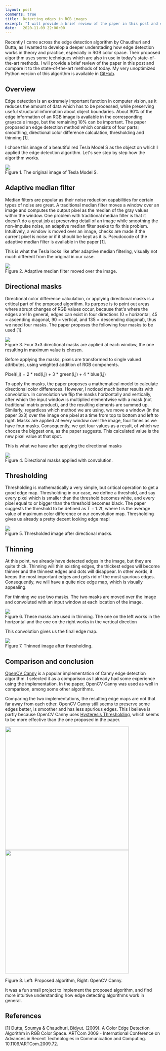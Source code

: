 ```yaml
---
layout: post
comments: true
title:  Detecting edges in RGB images
excerpt: "I will provide a brief review of the paper in this post and compare it to the state-of-the-art methods of today."
date:   2020-11-09 22:00:00
---
```


Recently I came across the edge detection algorithm by Chaudhuri and Dutta, as I wanted to develop a deeper understading how edge detection works in theory and practice, especially in RGB color space. Their proposed algorithm uses some techniques which are also in use in today's state-of-the-art methods. I will provide a brief review of the paper in this post and compare it to the state-of-the-art methods of today. My very unoptimized Python version of this algorithm is available in [GitHub](https://github.com/jpuum/rgb_edge_detection).

## Overview

Edge detection is an extremely important function in computer vision, as it reduces the amount of data which has to be processed, while preserving useful structural information about object boundaries. About 90% of the edge information of an RGB image is available in the corresponding grayscale image, but the remaining 10% can be important. The paper proposed an edge detection method which consists of four parts; smoothing, directional color difference calculation, thresholding and thinning [1].

I chose this image of a beautiful red Tesla Model S as the object on which I applied the edge detection algorithm. Let's see step by step how the algorithm works.

<div class="imgcap">
<img src="/images/t_models.jpg">
<div class="thecap">Figure 1. The original image of Tesla Model S.</div>
</div>

## Adaptive median filter

Median filters are popular as their noise reduction capabilities for certain types of noise are great. A traditional median filter moves a window over an image and computes the output pixel as the median of the gray values within the window. One problem with traditional median filter is that it doesn't do a great job at preserving detail of an image while smoothing the non-impulse noise, an adaptive median filter seeks to fix this problem. Intuitively, a window is moved over an image, checks are made if the current pixel is noise or if it should be kept as it is. Pseudocode of the adaptive median filter is available in the paper [1]. 

This is what the Tesla looks like after adaptive median filtering, visually not much different from the original in our case.

<div class="imgcap">
<img src="/images/t_models_median.jpg">
<div class="thecap">Figure 2. Adaptive median filter moved over the image.</div>
</div>

## Directional masks

Directional color difference calculation, or applying directional masks is a critical part of the proposed algorithm. Its purpose is to point out areas where abrupt changes of RGB values occur, because that's where the edges are! In general, edges can exist in four directions (0 = horizontal, 45 = ascending diagonal, 90 = vertical, and 135 = descending diagonal), thus we need four masks. The paper proposes the following four masks to be used [1].

<div class="imgcap">
<img src="/images/dirmasks.png">
<div class="thecap">Figure 3. Four 3x3 directional masks are applied at each window, the one resulting in maximum value is chosen.</div>
</div>

Before applying the masks, pixels are transformed to single valued attributes, using weighted addition of RGB components.

Pixel(i,j) = 2 * red(i,j) + 3 * green(i,j) + 4 * blue(i,j)

To apply the masks, the paper proposes a mathematical model to calculate directional color differences. However, I noticed much better results with convolution. In convolution we flip the masks horizontally and vertically, after which the input window is multiplied elementwise with a mask (not traditional matrix product), and the resulting elements are summed up. Similarly, regardless which method we are using, we move a window (in the paper 3x3) over the image one pixel at a time from top to bottom and left to right. Masks are applied at every window over the image, four times as we have four masks. Consequently, we get four values as a result, of which we choose the biggest one, as the paper suggests. This calculated value is the new pixel value at that spot.

This is what we have after applying the directional masks

<div class="imgcap">
<img src="/images/t_models_dirmasks.jpg">
<div class="thecap">Figure 4. Directional masks applied with convolution.</div>
</div>

## Thresholding

Thresholding is mathematically a very simple, but critical operation to get a good edge map. Thresholding in our case, we define a threshold, and say every pixel which is smaller than the threshold becomes white, and every pixel equal to or bigger than the threshold becomes black. The paper suggests the threshold to be defined as T = 1.2t, where t is the average value of maximum color difference or our convolution map. Thresholding gives us already a pretty decent looking edge map!

<div class="imgcap">
<img src="/images/t_models_threshold.jpg">
<div class="thecap">Figure 5. Thresholded image after directional masks.</div>
</div>

## Thinning

At this point, we already have detected edges in the image, but they are quite thick. Thinning will thin existing edges, the thickest edges will become thinner and the thinnest edges and dots will disappear. In other words, it keeps the most important edges and gets rid of the most spurious edges. Consequently, we will have a quite nice edge map, which is visually appealing. 

For thinning we use two masks. The two masks are moved over the image and convoluted with an input window at each location of the image.

<div class="imgcap">
<img src="/images/thin_masks.png">
<div class="thecap">Figure 6. These masks are used in thinning. The one on the left works in the horizontal and the one on the right works in the vertical direction</div>
</div>

This convolution gives us the final edge map.

<div class="imgcap">
<img src="/images/t_models_thinned.jpg">
<div class="thecap">Figure 7. Thinned image after thresholding.
</div>

## Comparison and conclusion

[OpenCV Canny](https://docs.opencv.org/master/da/d22/tutorial_py_canny.html) is a popular implementation of Canny edge detection algorithm. I selected it as a comparison as I already had some experience using the implementation. In the paper, OpenCV Canny was used as well in comparison, among some other algorithms.

Comparing the two implementations, the resulting edge maps are not that far away from each other. OpenCV Canny still seems to preserve some edges better, is smoother and has less spurious edges. This I believe is partly because OpenCV Canny uses [Hysteresis Thresholding](https://scikit-image.org/docs/dev/auto_examples/filters/plot_hysteresis.html), which seems to be more effective than the one proposed in the paper.

<div class="imgcap">
<p float="left">
<img src="/images/t_models_thinned.jpg" width="400" />
<img src="/images/t_models_canny.png" width="400" /> 
<div class="thecap">Figure 8. Left: Proposed algorithm, Right: OpenCV Canny.</div>
</div>
</p>

It was a fun small project to implement the proposed algorithm, and find more intuitive understanding how edge detecting algorithms work in general. 

## References

[1] Dutta, Soumya & Chaudhuri, Bidyut. (2009). A Color Edge Detection Algorithm in RGB Color Space. ARTCom 2009 - International Conference on Advances in Recent Technologies in Communication and Computing. 10.1109/ARTCom.2009.72. 
